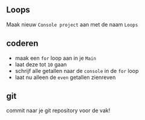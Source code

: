 ## Loops



Maak nieuw `Console project` aan met de naam `Loops`

## coderen

- maak een `for` loop aan in je `Main`
- laat deze tot `10` gaan
- schrijf alle getallen naar de `console` in de `for` loop
- laat nu alleen de `even` getallen zienreven 

## git

commit naar je git repository voor de vak!